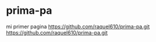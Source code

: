 # prima-pa
mi primer pagina
https://github.com/raquel610/prima-pa.git
https://github.com/raquel610/prima-pa.git

